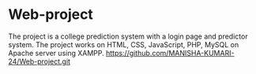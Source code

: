 # Web-project
The project is a college prediction system with a login page and predictor system. The project works on HTML, CSS, JavaScript, PHP, MySQL on Apache server using XAMPP.
https://github.com/MANISHA-KUMARI-24/Web-project.git
